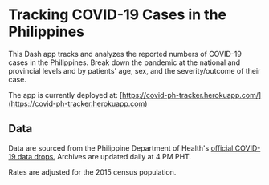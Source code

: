# Tracking COVID-19 Cases in the Philippines

This Dash app tracks and analyzes the reported numbers of COVID-19 cases in the Philippines. Break down the pandemic at the national and provincial levels and by patients' age, sex, and the severity/outcome of their case.

The app is currently deployed at: [https://covid-ph-tracker.herokuapp.com/](https://covid-ph-tracker.herokuapp.com)

## Data

Data are sourced from the Philippine Department of Health's [official COVID-19 data drops.](https://www.doh.gov.ph/2019-nCoV) Archives are updated daily at 4 PM PHT.

Rates are adjusted for the 2015 census population.
